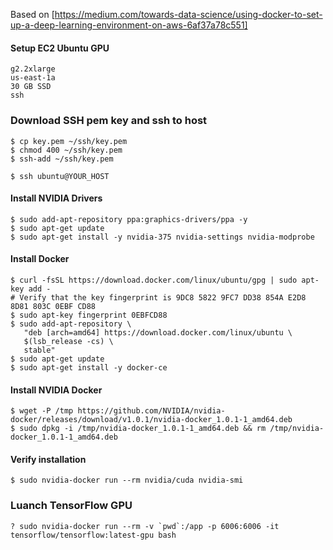 Based on [https://medium.com/towards-data-science/using-docker-to-set-up-a-deep-learning-environment-on-aws-6af37a78c551]

#### Setup EC2 Ubuntu GPU

```
g2.2xlarge
us-east-1a
30 GB SSD
ssh
```

### Download SSH pem key and ssh to host

```
$ cp key.pem ~/ssh/key.pem
$ chmod 400 ~/ssh/key.pem
$ ssh-add ~/ssh/key.pem
 
$ ssh ubuntu@YOUR_HOST
```

#### Install NVIDIA Drivers
``` 
$ sudo add-apt-repository ppa:graphics-drivers/ppa -y
$ sudo apt-get update
$ sudo apt-get install -y nvidia-375 nvidia-settings nvidia-modprobe
```

#### Install Docker

```
$ curl -fsSL https://download.docker.com/linux/ubuntu/gpg | sudo apt-key add -
# Verify that the key fingerprint is 9DC8 5822 9FC7 DD38 854A E2D8 8D81 803C 0EBF CD88
$ sudo apt-key fingerprint 0EBFCD88
$ sudo add-apt-repository \
   "deb [arch=amd64] https://download.docker.com/linux/ubuntu \
   $(lsb_release -cs) \
   stable"
$ sudo apt-get update
$ sudo apt-get install -y docker-ce
```

#### Install NVIDIA Docker
```
$ wget -P /tmp https://github.com/NVIDIA/nvidia-docker/releases/download/v1.0.1/nvidia-docker_1.0.1-1_amd64.deb
$ sudo dpkg -i /tmp/nvidia-docker_1.0.1-1_amd64.deb && rm /tmp/nvidia-docker_1.0.1-1_amd64.deb
```

#### Verify installation
```
$ sudo nvidia-docker run --rm nvidia/cuda nvidia-smi
```

### Luanch TensorFlow GPU
``` 
? sudo nvidia-docker run --rm -v `pwd`:/app -p 6006:6006 -it tensorflow/tensorflow:latest-gpu bash
```